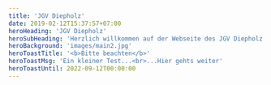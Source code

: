 ```yaml
---
title: 'JGV Diepholz'
date: 2019-02-12T15:37:57+07:00
heroHeading: 'JGV Diepholz'
heroSubHeading: 'Herzlich willkommen auf der Webseite des JGV Diepholz.'
heroBackground: 'images/main2.jpg'
heroToastTitle: '<b>Bitte beachten</b>'
heroToastMsg: 'Ein kleiner Test...<br>...Hier gehts weiter'
heroToastUntil: 2022-09-12T00:00:00
---
```


